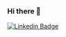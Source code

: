 ### Hi there 👋

[![Linkedin Badge](https://img.shields.io/badge/-thodwris-blue?style=flat&logo=Linkedin&logoColor=white)](https://www.linkedin.com/in/thodoriskokosioulis)

<!--
**thodwris/thodwris** is a ✨ _special_ ✨ repository because its `README.md` (this file) appears on your GitHub profile.

Here are some ideas to get you started:

- 🔭 I’m currently working on ...
- 🌱 I’m currently learning ...
- 👯 I’m looking to collaborate on ...
- 🤔 I’m looking for help with ...
- 💬 Ask me about ...
- 📫 How to reach me: ...
- 😄 Pronouns: ...
- ⚡ Fun fact: ...
-->
